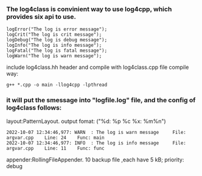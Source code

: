 ### The log4class is convinient way to use log4cpp, which provides six api to use.
    logError("The log is error message");
    logCrit("The log is crit message");
    logDebug("The log is debug message");
    logInfo("The log is info message");
    logFatal("The log is fatal message");
    logWarn("The log is warn message");
include log4class.hh header and compile with log4class.cpp file
compile way: 
``` 
g++ *.cpp -o main -llog4cpp -lpthread 
```

### it will put the smessage into "logfile.log" file, and the config of log4class follows:

layout:PatternLayout. output fomat: ("%d: %p %c %x: %m%n")
```
2022-10-07 12:34:46,977: WARN  : The log is warn message	 File: argvar.cpp	 Line: 24	 Func: main
2022-10-07 12:34:46,977: INFO  : The log is info message	 File: argvar.cpp	 Line: 11	 Func: func
```
appender:RollingFileAppender. 10 backup file ,each have 5 kB;
priority: debug


